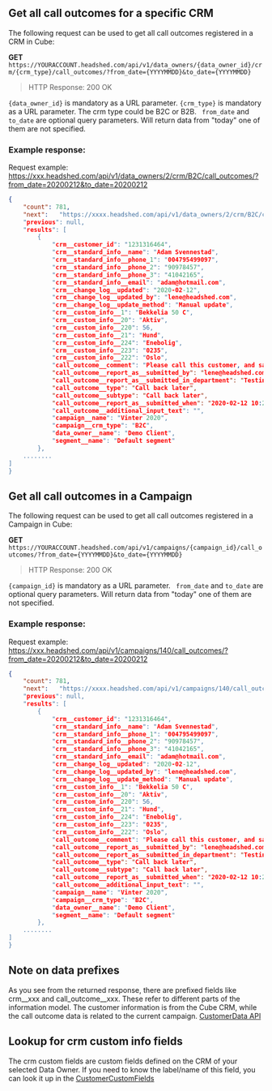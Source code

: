 ## Get all call outcomes for a specific CRM

The following request can be used to get all call outcomes registered in a CRM in Cube:

**GET** ```https://YOURACCOUNT.headshed.com/api/v1/data_owners/{data_owner_id}/crm/{crm_type}/call_outcomes/?from_date={YYYYMMDD}&to_date={YYYYMMDD}```

> HTTP Response: 200 OK

` {data_owner_id} ` is mandatory as a URL parameter. 
` {crm_type} ` is mandatory as a URL parameter. The crm type could be B2C or B2B.
` from_date` and ` to_date ` are optional query parameters. Will return data from "today" one of them are not specified.


### Example response:
Request example: https://xxx.headshed.com/api/v1/data_owners/2/crm/B2C/call_outcomes/?from_date=20200212&to_date=20200212

```json  
{
    "count": 781,
    "next":   "https://xxxx.headshed.com/api/v1/data_owners/2/crm/B2C/call_outcomes/?from_date=20200212&to_date=20200212,
    "previous": null,
    "results": [
        {
            "crm__customer_id": "1231316464",
            "crm__standard_info__name": "Adam Svennestad",
            "crm__standard_info__phone_1": "004795499097",
            "crm__standard_info__phone_2": "90978457",
            "crm__standard_info__phone_3": "41042165",
            "crm__standard_info__email": "adam@hotmail.com",
            "crm__change_log__updated": "2020-02-12",
            "crm__change_log__updated_by": "lene@headshed.com",
            "crm__change_log__update_method": "Manual update",
            "crm__custom_info__1": "Bekkelia 50 C",
            "crm__custom_info__20": "Aktiv",
            "crm__custom_info__220": 56,
            "crm__custom_info__21": "Hund",
            "crm__custom_info__224": "Enebolig",
            "crm__custom_info__223": "0235",
            "crm__custom_info__222": "Oslo",
            "call_outcome__comment": "Please call this customer, and say hello from Lene!",
            "call_outcome__report_as__submitted_by": "lene@headshed.com",
            "call_outcome__report_as__submitted_in_department": "TestingSS",
            "call_outcome__type": "Call back later",
            "call_outcome__subtype": "Call back later",
            "call_outcome__report_as__submitted_when": "2020-02-12 10:27",
            "call_outcome__additional_input_text": "",
            "campaign__name": "Vinter 2020",
            "campaign__crm_type": "B2C",
            "data_owner__name": "Demo Client",
            "segment__name": "Default segment"
        },
    ........
]
}
  ```
  

## Get all call outcomes in a Campaign

The following request can be used to get all call outcomes registered in a Campaign in Cube:

**GET** ```https://YOURACCOUNT.headshed.com/api/v1/campaigns/{campaign_id}/call_outcomes/?from_date={YYYYMMDD}&to_date={YYYYMMDD}```

> HTTP Response: 200 OK

` {campaign_id} ` is mandatory as a URL parameter.
` from_date` and ` to_date ` are optional query parameters. Will return data from "today" one of them are not specified.


### Example response:
Request example: https://xxx.headshed.com/api/v1/campaigns/140/call_outcomes/?from_date=20200212&to_date=20200212

```json  
{
    "count": 781,
    "next":   "https://xxxx.headshed.com/api/v1/campaigns/140/call_outcomes/?from_date=20200212&to_date=20200212,
    "previous": null,
    "results": [
        {
            "crm__customer_id": "1231316464",
            "crm__standard_info__name": "Adam Svennestad",
            "crm__standard_info__phone_1": "004795499097",
            "crm__standard_info__phone_2": "90978457",
            "crm__standard_info__phone_3": "41042165",
            "crm__standard_info__email": "adam@hotmail.com",
            "crm__change_log__updated": "2020-02-12",
            "crm__change_log__updated_by": "lene@headshed.com",
            "crm__change_log__update_method": "Manual update",
            "crm__custom_info__1": "Bekkelia 50 C",
            "crm__custom_info__20": "Aktiv",
            "crm__custom_info__220": 56,
            "crm__custom_info__21": "Hund",
            "crm__custom_info__224": "Enebolig",
            "crm__custom_info__223": "0235",
            "crm__custom_info__222": "Oslo",
            "call_outcome__comment": "Please call this customer, and say hello from Lene!",
            "call_outcome__report_as__submitted_by": "lene@headshed.com",
            "call_outcome__report_as__submitted_in_department": "TestingSS",
            "call_outcome__type": "Call back later",
            "call_outcome__subtype": "Call back later",
            "call_outcome__report_as__submitted_when": "2020-02-12 10:27",
            "call_outcome__additional_input_text": "",
            "campaign__name": "Vinter 2020",
            "campaign__crm_type": "B2C",
            "data_owner__name": "Demo Client",
            "segment__name": "Default segment"
        },
    ........
]
}
  ```

## Note on data prefixes
As you see from the returned response, there are prefixed fields like crm__xxx and call_outcome__xxx.
These refer to different parts of the information model. The customer information is from the Cube CRM, while the call outcome data is related to the current campaign. 
[CustomerData API](https://github.com/Headshed/cube-integration/blob/master/CustomerDataAPI.md "CustomerData API")

## Lookup for crm custom info fields
The crm custom fields are custom fields defined on the CRM of your selected Data Owner.
If you need to know the label/name of this field, you can look it up in the [CustomerCustomFields](https://github.com/Headshed/cube-integration/blob/master/CustomerCustomFields.md "Customer Custom Fields")
